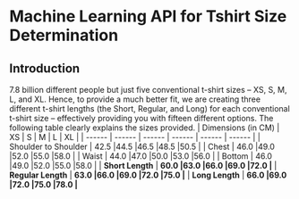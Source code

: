 # Machine Learning API for Tshirt Size Determination
## Introduction
7.8 billion different people but just five conventional t-shirt sizes – XS, S, M, L, and XL. Hence, to provide a much better fit, we are creating three different t-shirt lengths (the Short, Regular, and Long) for each conventional t-shirt size – effectively providing you with fifteen different options. The following table clearly explains the sizes provided.
| Dimensions (in CM) | XS | S | M | L | XL |
| ------ | ------ | ------ | ------ | ------ | ------ |
| Shoulder to Shoulder | 42.5 |44.5 |46.5 |48.5 |50.5 |
| Chest | 46.0 |49.0 |52.0 |55.0 |58.0 |
| Waist | 44.0 |47.0 |50.0 |53.0 |56.0 |
| Bottom | 46.0 |49.0 |52.0 |55.0 |58.0 |
| **Short Length** | **60.0 |63.0 |66.0 |69.0 |72.0 |**
| **Regular Length** | **63.0 |66.0 |69.0 |72.0 |75.0 |**
| **Long Length** | **66.0 |69.0 |72.0 |75.0 |78.0 |**
